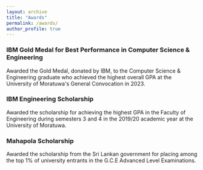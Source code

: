 ```yaml
---
layout: archive
title: "Awards"
permalink: /awards/
author_profile: true
---
```


### IBM Gold Medal for Best Performance in Computer Science & Engineering

Awarded the Gold Medal, donated by IBM, to the Computer Science & Engineering graduate who achieved the highest overall GPA at the University of Moratuwa's General Convocation in 2023.

### IBM Engineering Scholarship

Awarded the scholarship for achieving the highest GPA in the Faculty of Engineering during semesters 3 and 4 in the 2019/20 academic year at the University of Moratuwa.

### Mahapola Scholarship

Awarded the scholarship from the Sri Lankan government for placing among the top 1% of university entrants in the G.C.E Advanced Level Examinations.